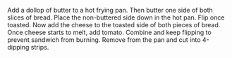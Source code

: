 Add a dollop of butter to a hot frying pan. Then butter one side of both slices of bread. Place the non-buttered side down in the hot pan. Flip once toasted.
Now add the cheese to the toasted side of both pieces of bread. Once cheese starts to melt, add tomato. Combine and keep flipping to prevent sandwich from burning.
Remove from the pan and cut into 4-dipping strips.